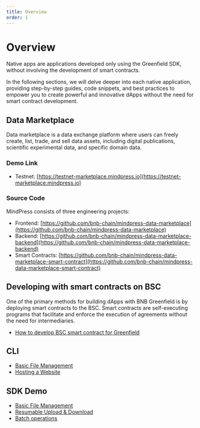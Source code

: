 ```yaml
---
title: Overview
order: 1
---
```


# Overview
Native apps are applications developed only using the Greenfield SDK, without involving the development of smart contracts.

In the following sections, we will delve deeper into each native application, providing step-by-step guides, code snippets, and best practices to empower you to create powerful and innovative dApps without the need for smart contract development.

## Data Marketplace

Data marketplace is a data exchange platform where users can freely create, list, trade, and sell data assets, including digital publications, scientific experimental data, and specific domain data.

### Demo Link

* Testnet: [https://testnet-marketplace.mindpress.io](https://testnet-marketplace.mindpress.io)

### Source Code

MindPress consists of three engineering projects:

* Frontend: [https://github.com/bnb-chain/mindpress-data-marketplace](https://github.com/bnb-chain/mindpress-data-marketplace)
* Backend: [https://github.com/bnb-chain/mindpress-data-marketplace-backend](https://github.com/bnb-chain/mindpress-data-marketplace-backend)
* Smart Contracts: [https://github.com/bnb-chain/mindpress-data-marketplace-smart-contract](https://github.com/bnb-chain/mindpress-data-marketplace-smart-contract)

## Developing with smart contracts on BSC
One of the primary methods for building dApps with BNB Greenfield is by deploying smart contracts to the BSC. Smart contracts are self-executing programs that facilitate and enforce the execution of agreements without the need for intermediaries.

* [How to develop BSC smart contract for Greenfield](../../tutorials/access-control/cross-chain-access-control-by-cmd.md)

## CLI

* [Basic File Management](../file-management-overview.md)
* [Hosting a Website](../hosting-websites-overview.md)

## SDK Demo

* [Basic File Management](./file-management/basic-file-management.md)
* [Resumable Upload & Download](./file-management/resumable-upload/overview.md)
* [Batch operations](./file-management/batch-upload.md)
